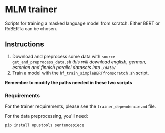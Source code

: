 # MLM trainer
Scripts for training a masked language model from scratch. Either BERT or RoBERTa can be chosen.

## Instructions

1. Download and preprocess some data with `source get_and_preprocess_data.sh`  _this will download english, german, estonian and finnish parallel datasets into .`/data/`_
2. Train a model with the `hf_train_simpleBERTfromscratch.sh` script.

__Remember to modify the paths needed in these two scripts__
### Requirements

For the trainer requirements, please see the `trainer_dependencie.md` file.

For the data preprocessing, you'll need:
```
pip install opustools sentencepiece
```

